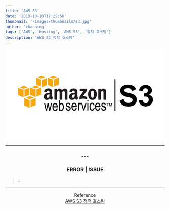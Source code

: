 ```yaml
---
title: 'AWS S3'
date: '2019-10-10T17:22:56'
thumbnail: '/images/thumbnails/s3.jpg'
author: 'channing'
tags: ['AWS', 'Hosting', 'AWS S3', '정적 호스팅']
description: 'AWS S3 정적 호스팅'
---
```


![s3](./S3.jpg)

---

<center>

### ---

### ERROR | ISSUE

</center>

> <b> - </b> 
    

<hr />

<center>

Reference <br>
[AWS S3 정적 호스팅](https://docs.aws.amazon.com/ko_kr/AmazonS3/latest/dev/website-hosting-custom-domain-walkthrough.html) <br>

</center>
